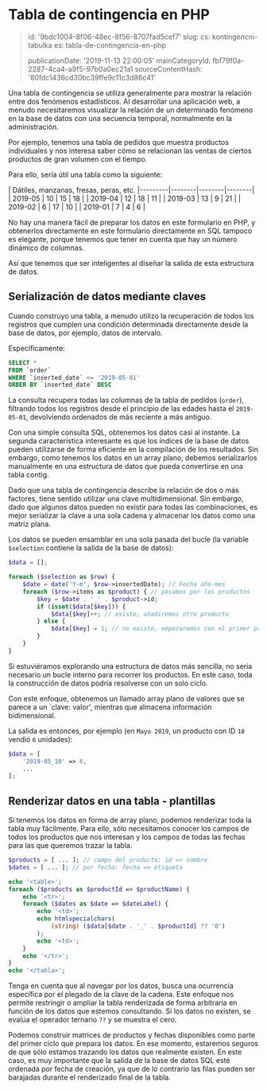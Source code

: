 Tabla de contingencia en PHP
============================

> id: '9bdc1004-8f06-48ec-8f56-8707fad5cef7'
> slug:
> 	cs: kontingencni-tabulka
> 	es: tabla-de-contingencia-en-php
> 
> publicationDate: '2019-11-13 22:00:05'
> mainCategoryId: fbf79f0a-2287-4ca4-a9f5-97b0a0ec21a1
> sourceContentHash: '80fdc1436cd30bc39ffe9c11c3d86c41'

Una tabla de contingencia se utiliza generalmente para mostrar la relación entre dos fenómenos estadísticos. Al desarrollar una aplicación web, a menudo necesitaremos visualizar la relación de un determinado fenómeno en la base de datos con una secuencia temporal, normalmente en la administración.

Por ejemplo, tenemos una tabla de pedidos que muestra productos individuales y nos interesa saber cómo se relacionan las ventas de ciertos productos de gran volumen con el tiempo.

Para ello, sería útil una tabla como la siguiente:

| Dátiles, manzanas, fresas, peras, etc.
|---------|--------|--------|--------|
| 2019-05 | 10 | 15 | 18 |
| 2019-04 | 12 | 18 | 11 |
| 2019-03 | 13 | 9 | 21 |
| 2019-02 | 6 | 17 | 10 |
| 2019-01 | 7 | 4 | 6 |

No hay una manera fácil de preparar los datos en este formulario en PHP, y obtenerlos directamente en este formulario directamente en SQL tampoco es elegante, porque tenemos que tener en cuenta que hay un número dinámico de columnas.

Así que tenemos que ser inteligentes al diseñar la salida de esta estructura de datos.

Serialización de datos mediante claves
----------------------------

Cuando construyo una tabla, a menudo utilizo la recuperación de todos los registros que cumplen una condición determinada directamente desde la base de datos, por ejemplo, datos de intervalo.

Específicamente:

```sql
SELECT *
FROM `order`
WHERE `inserted_date` <= '2019-05-01'
ORDER BY `inserted_date` DESC
```

La consulta recupera todas las columnas de la tabla de pedidos (`order`), filtrando todos los registros desde el principio de las edades hasta el ``2019-05-01``, devolviendo ordenados de más reciente a más antiguo.

Con una simple consulta SQL, obtenemos los datos casi al instante. La segunda característica interesante es que los índices de la base de datos pueden utilizarse de forma eficiente en la compilación de los resultados. Sin embargo, como tenemos los datos en un array plano, debemos serializarlos manualmente en una estructura de datos que pueda convertirse en una tabla contig.

Dado que una tabla de contingencia describe la relación de dos o más factores, tiene sentido utilizar una clave multidimensional. Sin embargo, dado que algunos datos pueden no existir para todas las combinaciones, es mejor serializar la clave a una sola cadena y almacenar los datos como una matriz plana.

Los datos se pueden ensamblar en una sola pasada del bucle (la variable `$selection` contiene la salida de la base de datos):

```php
$data = [];

foreach ($selection as $row) {
    $date = date('Y-m', $row->insertedDate); // Fecha año-mes
    foreach ($row->items as $product) { // pasamos por los productos
        $key = $date . '_' . $product->id;
        if (isset($data[$key])) {
            $data[$key]++; // existe, añadiremos otro producto
        } else {
            $data[$key] = 1; // no existe, empezaremos con el primer producto
        }
    }
}
```

Si estuviéramos explorando una estructura de datos más sencilla, no sería necesario un bucle interno para recorrer los productos. En este caso, toda la construcción de datos podría resolverse con un solo ciclo.

Con este enfoque, obtenemos un llamado array plano de valores que se parece a un `clave: valor', mientras que almacena información bidimensional.

La salida es entonces, por ejemplo (en `Mayo 2019`, un producto con ID `10` vendió `6` unidades):

```php
$data = [
    '2019-05_10' => 6,
    ...
];
```

Renderizar datos en una tabla - plantillas
-------------------------------

Si tenemos los datos en forma de array plano, podemos renderizar toda la tabla muy fácilmente. Para ello, sólo necesitamos conocer los campos de todos los productos que nos interesan y los campos de todas las fechas para las que queremos trazar la tabla.

```php
$products = [ ... ]; // campo del producto: id => nombre
$dates = [ ... ]; // por fecha: fecha => etiqueta

echo '<table>';
foreach ($products as $productId => $productName) {
    echo '<tr>';
    foreach ($dates as $date => $dateLabel) {
        echo '<td>';
        echo htmlspecialchars(
            (string) ($data[$date . '_' . $productId] ?? '0')
        );
        echo '<td>';
    }
    echo '</tr>';
}
echo '</tabla>';
```

Tenga en cuenta que al navegar por los datos, busca una ocurrencia específica por el plegado de la clave de la cadena. Este enfoque nos permite restringir o ampliar la tabla renderizada de forma arbitraria en función de los datos que estemos consultando. Si los datos no existen, se evalúa el operador ternario `??` y se muestra el cero.

Podemos construir matrices de productos y fechas disponibles como parte del primer ciclo que prepara los datos. En ese momento, estaremos seguros de que sólo estamos trazando los datos que realmente existen. En este caso, es muy importante que la salida de la base de datos SQL esté ordenada por fecha de creación, ya que de lo contrario las filas pueden ser barajadas durante el renderizado final de la tabla.
